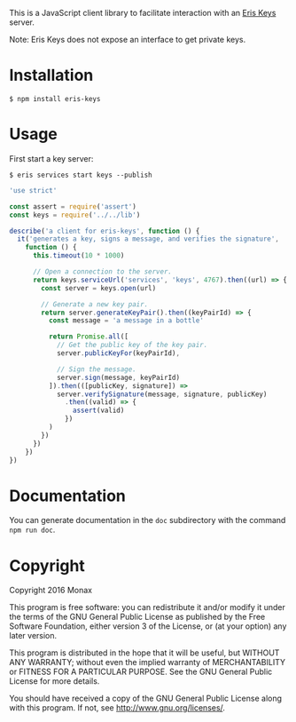 This is a JavaScript client library to facilitate interaction with an [Eris Keys](https://github.com/eris-ltd/eris-keys) server.

Note:  Eris Keys does not expose an interface to get private keys.

# Installation

`$ npm install eris-keys`

# Usage

First start a key server:

`$ eris services start keys --publish`

```JavaScript
'use strict'

const assert = require('assert')
const keys = require('../../lib')

describe('a client for eris-keys', function () {
  it('generates a key, signs a message, and verifies the signature',
    function () {
      this.timeout(10 * 1000)

      // Open a connection to the server.
      return keys.serviceUrl('services', 'keys', 4767).then((url) => {
        const server = keys.open(url)

        // Generate a new key pair.
        return server.generateKeyPair().then((keyPairId) => {
          const message = 'a message in a bottle'

          return Promise.all([
            // Get the public key of the key pair.
            server.publicKeyFor(keyPairId),

            // Sign the message.
            server.sign(message, keyPairId)
          ]).then(([publicKey, signature]) =>
            server.verifySignature(message, signature, publicKey)
              .then((valid) => {
                assert(valid)
              })
          )
        })
      })
    })
})
```

# Documentation

You can generate documentation in the `doc` subdirectory with the command `npm run doc`.

# Copyright

Copyright 2016 Monax

This program is free software: you can redistribute it and/or modify
it under the terms of the GNU General Public License as published by
the Free Software Foundation, either version 3 of the License, or
(at your option) any later version.

This program is distributed in the hope that it will be useful,
but WITHOUT ANY WARRANTY; without even the implied warranty of
MERCHANTABILITY or FITNESS FOR A PARTICULAR PURPOSE.  See the
GNU General Public License for more details.

You should have received a copy of the GNU General Public License
along with this program.  If not, see <http://www.gnu.org/licenses/>.
